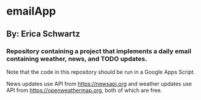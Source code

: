 # emailApp
## By: Erica Schwartz
### Repository containing a project that implements a daily email containing weather, news, and TODO updates.

Note that the code in this repository should be run in a Google Apps Script.

News updates use API from https://newsapi.org and weather updates use API from https://openweathermap.org, both of which are free.
